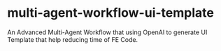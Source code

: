# multi-agent-workflow-ui-template
An Advanced Multi-Agent Workflow that using OpenAI to generate UI Template that help reducing time of FE Code. 
